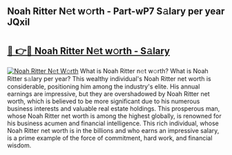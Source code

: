 ## Noah Ritter N𝚎t w𝚘rth - Part-wP7 S𝚊lary per year JQxil

# <h2><a href="http://gc1qcd9.nevu.top/?p=Noah+Ritter">🔗 👉🔴 Noah Ritter N𝚎t w𝚘rth - S𝚊lary</a></h2>

[![Noah Ritter N𝚎t W𝚘rth](https://i.imgur.com/Oavwk0R.jpeg)](http://gc1qcd9.nevu.top/?p=Noah+Ritter)
What is Noah Ritter n𝚎t w𝚘rth? What is Noah Ritter s𝚊lary per year?
This wealthy individual's Noah Ritter net worth is considerable, positioning him among the industry's elite. His annual earnings are impressive, but they are overshadowed by Noah Ritter net worth, which is believed to be more significant due to his numerous business interests and valuable real estate holdings. This prosperous man, whose Noah Ritter net worth is among the highest globally, is renowned for his business acumen and financial intelligence. This rich individual, whose Noah Ritter net worth is in the billions and who earns an impressive salary, is a prime example of the force of commitment, hard work, and financial wisdom.
